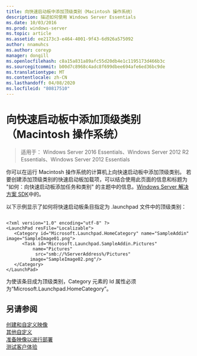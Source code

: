 ```yaml
---
title: 向快速启动板中添加顶级类别（Macintosh 操作系统）
description: 描述如何使用 Windows Server Essentials
ms.date: 10/03/2016
ms.prod: windows-server
ms.topic: article
ms.assetid: ee2173c3-e464-4001-9f43-6d926a575092
author: nnamuhcs
ms.author: coreyp
manager: dongill
ms.openlocfilehash: c8a15a831a89afc55d20db4e1c1195173d466b3c
ms.sourcegitcommit: b00d7c8968c4adc8f699dbee694afe6ed36bc9de
ms.translationtype: MT
ms.contentlocale: zh-CN
ms.lasthandoff: 04/08/2020
ms.locfileid: "80817510"
---
```

# <a name="add-top-level-categories-to-the-launchpad-macintosh-operating-system"></a>向快速启动板中添加顶级类别（Macintosh 操作系统）

>适用于： Windows Server 2016 Essentials、Windows Server 2012 R2 Essentials、Windows Server 2012 Essentials

你可以在运行 Macintosh 操作系统的计算机上向快速启动板中添加顶级类别。 若要创建添加顶级类别的快速启动板加载项，可以结合使用此页面的信息和标题为 "如何：向快速启动板添加任务和类别" 的主题中的信息。[Windows Server 解决方案 SDK](https://go.microsoft.com/fwlink/?LinkID=248648)中的。  
  
 以下示例显示了如何将快速启动板条目指定为 .launchpad 文件中的顶级类别：  
  
```  
  
<?xml version="1.0" encoding="utf-8" ?>  
<LaunchPad resFile="Localizable">  
   <Category id="Microsoft.Launchpad.HomeCategory" name="SampleAddin"  image="SampleImage01.png">  
      <Task id="Microsoft.Launchpad.SampleAddin.Pictures"   
          name="Pictures"       
           src="smb://%ServerAddress%/Pictures"   
         image="SampleImage02.png"/>  
   </Category>  
</LaunchPad>  
```  
  
 为使该条目成为顶级类别，Category 元素的 Id 属性必须为“Microsoft.Launchpad.HomeCategory”。  
  
## <a name="see-also"></a>另请参阅  
 [创建和自定义映像](Creating-and-Customizing-the-Image.md)   
 [其他自定义](Additional-Customizations.md)   
 [准备映像以进行部署](Preparing-the-Image-for-Deployment.md)   
 [测试客户体验](Testing-the-Customer-Experience.md)